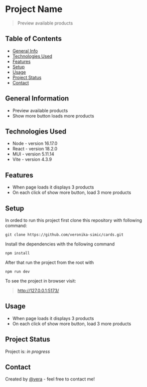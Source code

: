# Project Name

> Preview available products

## Table of Contents

- [General Info](#general-information)
- [Technologies Used](#technologies-used)
- [Features](#features)
- [Setup](#setup)
- [Usage](#usage)
- [Project Status](#project-status)
- [Contact](#contact)

## General Information

- Preview available products
- Show more button loads more products

## Technologies Used

- Node - version 16.17.0
- React - version 18.2.0
- MUI - version 5.11.14
- Vite - version 4.3.9

## Features

- When page loads it displays 3 products
- On each click of show more button, load 3 more products 

## Setup

In orded to run this project first clone this repository with following command:

`git clone https://github.com/veronika-simic/cards.git`

Install the dependencies with the following command

`npm install`

After that run the project from the root with

`npm run dev`

To see the project in browser visit:

> http://127.0.0.1:5173/


## Usage

- When page loads it displays 3 products
- On each click of show more button, load 3 more products

## Project Status

Project is: _in progress_

## Contact

Created by [@vera](https://github.com/veronika-simic) - feel free to contact me!

